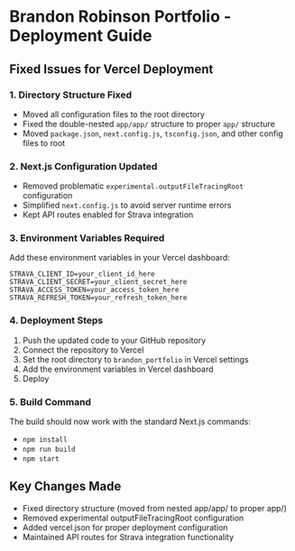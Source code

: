 # Brandon Robinson Portfolio - Deployment Guide

## Fixed Issues for Vercel Deployment

### 1. Directory Structure Fixed
- Moved all configuration files to the root directory
- Fixed the double-nested `app/app/` structure to proper `app/` structure
- Moved `package.json`, `next.config.js`, `tsconfig.json`, and other config files to root

### 2. Next.js Configuration Updated
- Removed problematic `experimental.outputFileTracingRoot` configuration
- Simplified `next.config.js` to avoid server runtime errors
- Kept API routes enabled for Strava integration

### 3. Environment Variables Required
Add these environment variables in your Vercel dashboard:

```
STRAVA_CLIENT_ID=your_client_id_here
STRAVA_CLIENT_SECRET=your_client_secret_here
STRAVA_ACCESS_TOKEN=your_access_token_here
STRAVA_REFRESH_TOKEN=your_refresh_token_here
```

### 4. Deployment Steps
1. Push the updated code to your GitHub repository
2. Connect the repository to Vercel
3. Set the root directory to `brandon_portfolio` in Vercel settings
4. Add the environment variables in Vercel dashboard
5. Deploy

### 5. Build Command
The build should now work with the standard Next.js commands:
- `npm install`
- `npm run build`
- `npm start`

## Key Changes Made
- Fixed directory structure (moved from nested app/app/ to proper app/)
- Removed experimental outputFileTracingRoot configuration
- Added vercel.json for proper deployment configuration
- Maintained API routes for Strava integration functionality